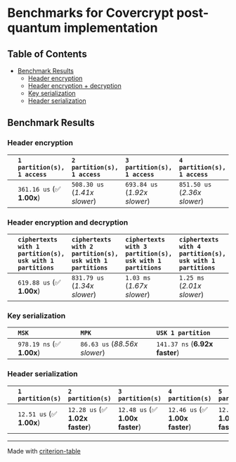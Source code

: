 # Benchmarks for Covercrypt post-quantum implementation

## Table of Contents

- [Benchmark Results](#benchmark-results)
  - [Header encryption](#header-encryption)
  - [Header encryption + decryption](#header-encryption-and-decryption)
  - [Key serialization](#key-serialization)
  - [Header serialization](#header-serialization)

## Benchmark Results

### Header encryption

|   | `1 partition(s), 1 access` | `2 partition(s), 1 access`   | `3 partition(s), 1 access`   | `4 partition(s), 1 access`   | `5 partition(s), 1 access` |
|:--|:---------------------------|:-----------------------------|:-----------------------------|:-----------------------------|:---------------------------|
|   | `361.16 us` (✅ **1.00x**)  | `508.30 us` (*1.41x slower*) | `693.84 us` (*1.92x slower*) | `851.50 us` (*2.36x slower*) | `1.01 ms` (*2.79x slower*) |

### Header encryption and decryption

|   | `ciphertexts with 1 partition(s), usk with 1 partitions` | `ciphertexts with 2 partition(s), usk with 1 partitions` | `ciphertexts with 3 partition(s), usk with 1 partitions` | `ciphertexts with 4 partition(s), usk with 1 partitions` | `ciphertexts with 5 partition(s), usk with 1 partitions` | `ciphertexts with 1 partition(s), usk with 2 partitions` | `ciphertexts with 2 partition(s), usk with 2 partitions` | `ciphertexts with 3 partition(s), usk with 2 partitions` | `ciphertexts with 4 partition(s), usk with 2 partitions` | `ciphertexts with 5 partition(s), usk with 2 partitions` | `ciphertexts with 1 partition(s), usk with 3 partitions` | `ciphertexts with 2 partition(s), usk with 3 partitions` | `ciphertexts with 3 partition(s), usk with 3 partitions` | `ciphertexts with 4 partition(s), usk with 3 partitions` | `ciphertexts with 5 partition(s), usk with 3 partitions` |
|:--|:---------------------------------------------------------|:---------------------------------------------------------|:---------------------------------------------------------|:---------------------------------------------------------|:---------------------------------------------------------|:---------------------------------------------------------|:---------------------------------------------------------|:---------------------------------------------------------|:---------------------------------------------------------|:---------------------------------------------------------|:---------------------------------------------------------|:---------------------------------------------------------|:---------------------------------------------------------|:---------------------------------------------------------|:---------------------------------------------------------|
|   | `619.88 us` (✅ **1.00x**)                                | `831.79 us` (*1.34x slower*)                             | `1.03 ms` (*1.67x slower*)                               | `1.25 ms` (*2.01x slower*)                               | `1.43 ms` (*2.31x slower*)                               | `721.10 us` (*1.16x slower*)                             | `973.00 us` (*1.57x slower*)                             | `1.22 ms` (*1.97x slower*)                               | `1.52 ms` (*2.45x slower*)                               | `1.76 ms` (*2.84x slower*)                               | `810.82 us` (*1.31x slower*)                             | `1.11 ms` (*1.80x slower*)                               | `1.43 ms` (*2.30x slower*)                               | `1.73 ms` (*2.79x slower*)                               | `2.04 ms` (*3.30x slower*)                               |

### Key serialization

|   | `MSK`                     | `MPK`                        | `USK 1 partition`                 |
|:--|:--------------------------|:-----------------------------|:----------------------------------|
|   | `978.19 ns` (✅ **1.00x**) | `86.63 us` (*88.56x slower*) | `141.37 ns` (**6.92x faster**) |

### Header serialization

|   | `1 partition(s)`         | `2 partition(s)`                | `3 partition(s)`                | `4 partition(s)`                | `5 partition(s)`                |
|:--|:-------------------------|:--------------------------------|:--------------------------------|:--------------------------------|:--------------------------------|
|   | `12.51 us` (✅ **1.00x**) | `12.28 us` (✅ **1.02x faster**) | `12.48 us` (✅ **1.00x faster**) | `12.46 us` (✅ **1.00x faster**) | `12.46 us` (✅ **1.00x faster**) |

---
Made with [criterion-table](https://github.com/nu11ptr/criterion-table)
